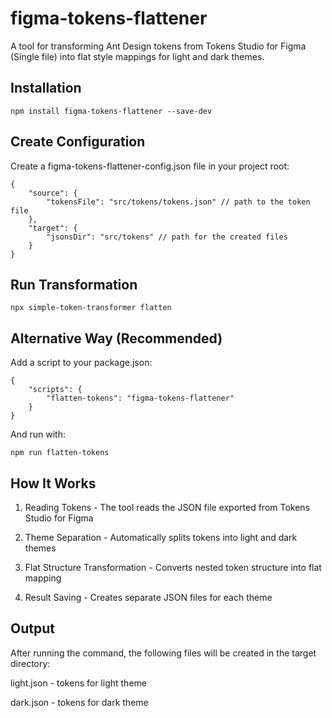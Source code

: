 # figma-tokens-flattener

A tool for transforming Ant Design tokens from Tokens Studio for Figma (Single file) into flat style mappings for light and dark themes.

## Installation

`npm install figma-tokens-flattener --save-dev`

## Create Configuration

Create a figma-tokens-flattener-config.json file in your project root:

```
{
    "source": {
        "tokensFile": "src/tokens/tokens.json" // path to the token file
    },
    "target": {
        "jsonsDir": "src/tokens" // path for the created files
    }
}
```

## Run Transformation

`npx simple-token-transformer flatten`

## Alternative Way (Recommended)

Add a script to your package.json:

```
{
    "scripts": {
        "flatten-tokens": "figma-tokens-flattener"
    }
}
```

And run with:

`npm run flatten-tokens`

## How It Works

1. Reading Tokens - The tool reads the JSON file exported from Tokens Studio for Figma

2. Theme Separation - Automatically splits tokens into light and dark themes

3. Flat Structure Transformation - Converts nested token structure into flat mapping

4. Result Saving - Creates separate JSON files for each theme

## Output

After running the command, the following files will be created in the target directory:

light.json - tokens for light theme

dark.json - tokens for dark theme
